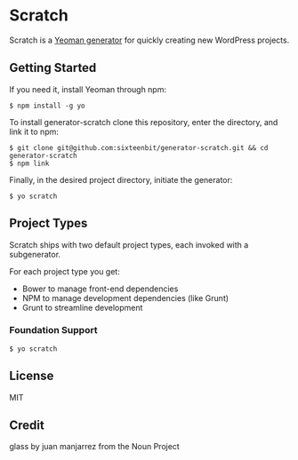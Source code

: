 # Scratch

Scratch is a [Yeoman generator](http://yeoman.io) for quickly creating new WordPress projects.

## Getting Started

If you need it, install Yeoman through npm:

```
$ npm install -g yo
```

To install generator-scratch clone this repository, enter the directory, and link it to npm:

```
$ git clone git@github.com:sixteenbit/generator-scratch.git && cd generator-scratch
$ npm link
```

Finally, in the desired project directory, initiate the generator:

```
$ yo scratch
```

## Project Types

Scratch ships with two default project types, each invoked with a subgenerator.

For each project type you get:

- Bower to manage front-end dependencies
- NPM to manage development dependencies (like Grunt)
- Grunt to streamline development

### Foundation Support

```
$ yo scratch
```

## License

MIT

## Credit

glass by juan manjarrez from the Noun Project
